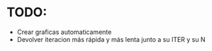 # TODO:

- Crear graficas automaticamente
- Devolver iteracion más rápida y más lenta junto a su ITER y su N
